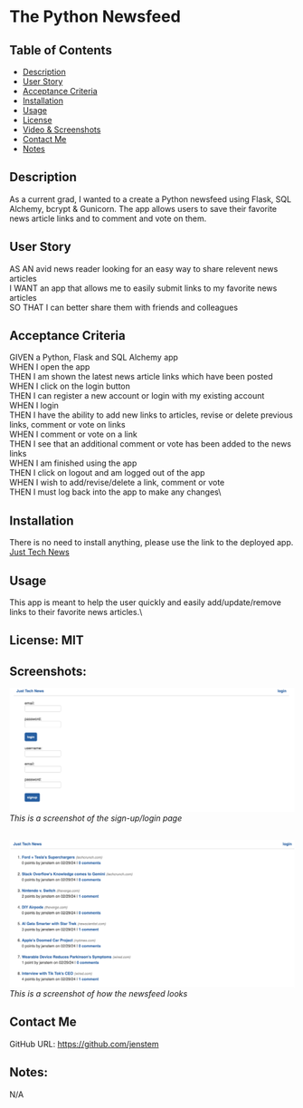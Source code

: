 # The Python Newsfeed

## Table of Contents
+ [Description](#description)
+ [User Story](#userstory)
+ [Acceptance Criteria](#acceptance)
+ [Installation](#installation)
+ [Usage](#usage)
+ [License](#license)
+ [Video & Screenshots](#screenshots)
+ [Contact Me](#contact)
+ [Notes](#notes)
##

<a id='description'></a>
## Description

As a current grad, I wanted to a create a Python newsfeed using Flask, SQL Alchemy, bcrypt & Gunicorn.  The app allows users to save their favorite news article links and to comment and vote on them.
##

<a id='userstory'></a>
## User Story

AS AN avid news reader looking for an easy way to share relevent news articles\
I WANT an app that allows me to easily submit links to my favorite news articles\
SO THAT I can better share them with friends and colleagues
##

<a id='acceptance'></a>
## Acceptance Criteria

GIVEN a Python, Flask and SQL Alchemy app\
WHEN I open the app\
THEN I am shown the latest news article links which have been posted\
WHEN I click on the login button\
THEN I can register a new account or login with my existing account\
WHEN I login\
THEN I have the ability to add new links to articles, revise or delete previous links, comment or vote on links\
WHEN I comment or vote on a link\
THEN I see that an additional comment or vote has been added to the news links\
WHEN I am finished using the app\
THEN I click on logout and am logged out of the app\
WHEN I wish to add/revise/delete a link, comment or vote\
THEN I must log back into the app to make any changes\
##

<a id='installation'></a>
## Installation
There is no need to install anything, please use the link to the deployed app.\
[Just Tech News](https://the-python-newsfeed-aebfc671fd04.herokuapp.com)
##

<a id='usage'></a>
## Usage
This app is meant to help the user quickly and easily add/update/remove links to their favorite news articles.\
##

<a id='license'></a>
## License:  MIT
##

<a id='screenshots'></a>
## Screenshots:

![](https://github.com/jenstem/the-python-newsfeed/blob/main/login.png) <br>
*This is a screenshot of the sign-up/login page*
##

![](https://github.com/jenstem/the-python-newsfeed/blob/main/python-newsfeed.png) <br>
*This is a screenshot of how the newsfeed looks*
##

<a id='contact'></a>
## Contact Me
GitHub URL:  https://github.com/jenstem

##
<a id='notes'></a>
## Notes:

N/A